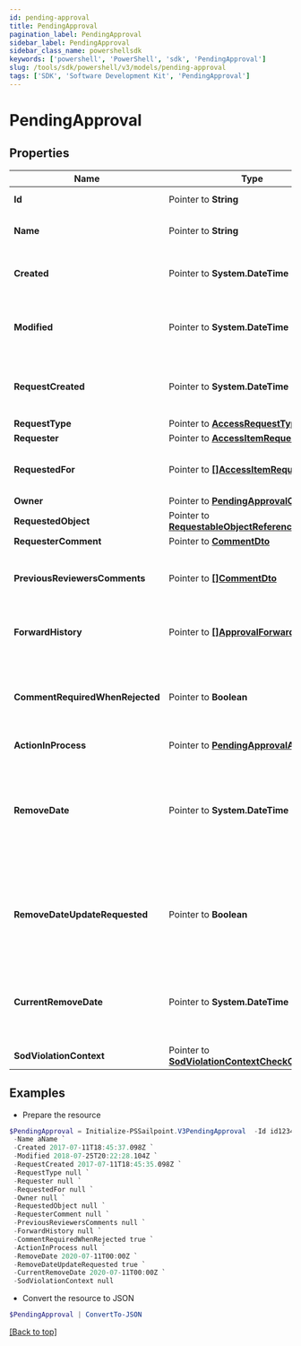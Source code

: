 ```yaml
---
id: pending-approval
title: PendingApproval
pagination_label: PendingApproval
sidebar_label: PendingApproval
sidebar_class_name: powershellsdk
keywords: ['powershell', 'PowerShell', 'sdk', 'PendingApproval'] 
slug: /tools/sdk/powershell/v3/models/pending-approval
tags: ['SDK', 'Software Development Kit', 'PendingApproval']
---
```



# PendingApproval

## Properties

Name | Type | Description | Notes
------------ | ------------- | ------------- | -------------
**Id** |  Pointer to **String** | The approval id. | [optional] 
**Name** |  Pointer to **String** | The name of the approval. | [optional] 
**Created** |  Pointer to **System.DateTime** | When the approval was created. | [optional] 
**Modified** |  Pointer to **System.DateTime** | When the approval was modified last time. | [optional] 
**RequestCreated** |  Pointer to **System.DateTime** | When the access-request was created. | [optional] 
**RequestType** |  Pointer to [**AccessRequestType**](access-request-type) |  | [optional] 
**Requester** |  Pointer to [**AccessItemRequester**](access-item-requester) |  | [optional] 
**RequestedFor** |  Pointer to [**[]AccessItemRequestedFor**](access-item-requested-for) | Identities access was requested for. | [optional] 
**Owner** |  Pointer to [**PendingApprovalOwner**](pending-approval-owner) |  | [optional] 
**RequestedObject** |  Pointer to [**RequestableObjectReference**](requestable-object-reference) |  | [optional] 
**RequesterComment** |  Pointer to [**CommentDto**](comment-dto) |  | [optional] 
**PreviousReviewersComments** |  Pointer to [**[]CommentDto**](comment-dto) | The history of the previous reviewers comments. | [optional] 
**ForwardHistory** |  Pointer to [**[]ApprovalForwardHistory**](approval-forward-history) | The history of approval forward action. | [optional] 
**CommentRequiredWhenRejected** |  Pointer to **Boolean** | When true the rejector has to provide comments when rejecting | [optional] [default to $false]
**ActionInProcess** |  Pointer to [**PendingApprovalAction**](pending-approval-action) |  | [optional] 
**RemoveDate** |  Pointer to **System.DateTime** | The date the role or access profile or entitlement is no longer assigned to the specified identity. | [optional] 
**RemoveDateUpdateRequested** |  Pointer to **Boolean** | If true, then the request is to change the remove date or sunset date. | [optional] [default to $false]
**CurrentRemoveDate** |  Pointer to **System.DateTime** | The remove date or sunset date that was assigned at the time of the request. | [optional] 
**SodViolationContext** |  Pointer to [**SodViolationContextCheckCompleted**](sod-violation-context-check-completed) |  | [optional] 

## Examples

- Prepare the resource
```powershell
$PendingApproval = Initialize-PSSailpoint.V3PendingApproval  -Id id12345 `
 -Name aName `
 -Created 2017-07-11T18:45:37.098Z `
 -Modified 2018-07-25T20:22:28.104Z `
 -RequestCreated 2017-07-11T18:45:35.098Z `
 -RequestType null `
 -Requester null `
 -RequestedFor null `
 -Owner null `
 -RequestedObject null `
 -RequesterComment null `
 -PreviousReviewersComments null `
 -ForwardHistory null `
 -CommentRequiredWhenRejected true `
 -ActionInProcess null `
 -RemoveDate 2020-07-11T00:00Z `
 -RemoveDateUpdateRequested true `
 -CurrentRemoveDate 2020-07-11T00:00Z `
 -SodViolationContext null
```

- Convert the resource to JSON
```powershell
$PendingApproval | ConvertTo-JSON
```


[[Back to top]](#) 

